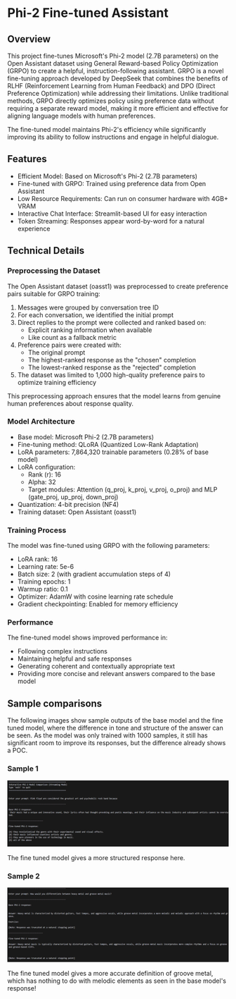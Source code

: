 # Phi-2 Fine-tuned Assistant

## Overview

This project fine-tunes Microsoft's Phi-2 model (2.7B parameters) on the Open Assistant dataset using General Reward-based Policy Optimization (GRPO) to create a helpful, instruction-following assistant. GRPO is a novel fine-tuning approach developed by DeepSeek that combines the benefits of RLHF (Reinforcement Learning from Human Feedback) and DPO (Direct Preference Optimization) while addressing their limitations. Unlike traditional methods, GRPO directly optimizes policy using preference data without requiring a separate reward model, making it more efficient and effective for aligning language models with human preferences.

The fine-tuned model maintains Phi-2's efficiency while significantly improving its ability to follow instructions and engage in helpful dialogue.

## Features

* Efficient Model: Based on Microsoft's Phi-2 (2.7B parameters)
* Fine-tuned with GRPO: Trained using preference data from Open Assistant
* Low Resource Requirements: Can run on consumer hardware with 4GB+ VRAM
* Interactive Chat Interface: Streamlit-based UI for easy interaction
* Token Streaming: Responses appear word-by-word for a natural experience

## Technical Details

### Preprocessing the Dataset

The Open Assistant dataset (oasst1) was preprocessed to create preference pairs suitable for GRPO training:

1. Messages were grouped by conversation tree ID
2. For each conversation, we identified the initial prompt
3. Direct replies to the prompt were collected and ranked based on:
   - Explicit ranking information when available
   - Like count as a fallback metric
4. Preference pairs were created with:
   - The original prompt
   - The highest-ranked response as the "chosen" completion
   - The lowest-ranked response as the "rejected" completion
5. The dataset was limited to 1,000 high-quality preference pairs to optimize training efficiency

This preprocessing approach ensures that the model learns from genuine human preferences about response quality.

### Model Architecture

* Base model: Microsoft Phi-2 (2.7B parameters)
* Fine-tuning method: QLoRA (Quantized Low-Rank Adaptation)
* LoRA parameters: 7,864,320 trainable parameters (0.28% of base model)
* LoRA configuration:
  * Rank (r): 16
  * Alpha: 32
  * Target modules: Attention (q_proj, k_proj, v_proj, o_proj) and MLP (gate_proj, up_proj, down_proj)
* Quantization: 4-bit precision (NF4)
* Training dataset: Open Assistant (oasst1)

### Training Process

The model was fine-tuned using GRPO with the following parameters:
* LoRA rank: 16
* Learning rate: 5e-6
* Batch size: 2 (with gradient accumulation steps of 4)
* Training epochs: 1
* Warmup ratio: 0.1
* Optimizer: AdamW with cosine learning rate schedule
* Gradient checkpointing: Enabled for memory efficiency

### Performance

The fine-tuned model shows improved performance in:

* Following complex instructions
* Maintaining helpful and safe responses
* Generating coherent and contextually appropriate text
* Providing more concise and relevant answers compared to the base model

## Sample comparisons 

The following images show sample outputs of the base model and the fine tuned model, where the difference in tone and structure of the answer can be seen. As the model was only trained with 1000 samples, it still has significant room to improve its responses, but the difference already shows a POC. 

### Sample 1
![Sample 1](comparison_1.png)

The fine tuned model gives a more structured response here. 

### Sample 2
![Sample 2](comparison_2.png)

The fine tuned model gives a more accurate definition of groove metal, which has nothing to do with melodic elements as seen in the base model's response! 
